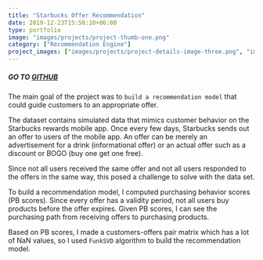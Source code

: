 ```yaml
---
title: "Starbucks Offer Recommendation"
date: 2019-12-23T15:58:10+06:00
type: portfolio
image: "images/projects/project-thumb-one.png"
category: ["Recommendation Engine"]
project_images: ["images/projects/project-details-image-three.png", "images/projects/project-details-image-four.png"]
---
```


##### GO TO [GITHUB](https://github.com/zoeyejiseoung/Starbucks)


The main goal of the project was to `build a recommendation model` that could guide customers to an appropriate offer. 

The dataset contains simulated data that mimics customer behavior on the Starbucks rewards mobile app. Once every few days, Starbucks sends out an offer to users of the mobile app. An offer can be merely an advertisement for a drink (informational offer) or an actual offer such as a discount or BOGO (buy one get one free). 

Since not all users received the same offer and not all users responded to the offers in the same way, this posed a challenge to solve with the data set. 


To build a recommendation model, I computed purchasing behavior scores (PB scores). Since every offer has a validity period, not all users buy products before the offer expires. Given PB scores, I can see the purchasing path from receiving offers to purchasing products.


Based on PB scores, I made a customers-offers pair matrix which has a lot of NaN values, so I used `FunkSVD` algorithm to build the recommendation model. 
